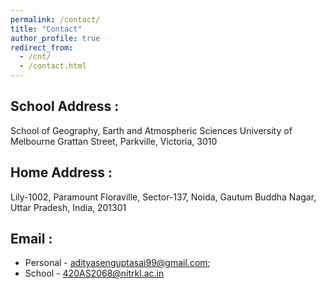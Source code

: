 ```yaml
---
permalink: /contact/
title: "Contact"
author_profile: true
redirect_from:
  - /cnt/
  - /contact.html
---
```


School Address :
---

School of Geography, Earth and Atmospheric Sciences
University of Melbourne
Grattan Street, Parkville, Victoria, 3010

Home Address :
---

Lily-1002, Paramount Floraville,
Sector-137, Noida,
Gautum Buddha Nagar, Uttar Pradesh, India, 201301

Email :
---

- Personal - [adityasenguptasai99@gmail.com](mailto:adityasenguptasai99@gmail.com);
- School - [420AS2068@nitrkl.ac.in](mailto:420AS2068@nitrkl.ac.in)
